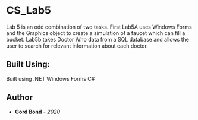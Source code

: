 # CS_Lab5
Lab 5 is an odd combination of two tasks. First Lab5A uses Windows Forms and the Graphics object 
to create a simulation of a faucet which can fill a bucket. Lab5b takes Doctor Who data from a 
SQL database and allows the user to search for relevant information about each doctor. 
## Built Using:

Built using .NET Windows Forms
C#

## Author

* **Gord Bond** - *2020* 



